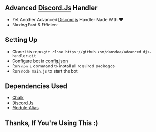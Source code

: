 ## Advanced [Discord.Js](https://www.npmjs.com/package/discord.js) Handler
- Yet Another Advanced [Discord.js](https://discord.js.org/) Handler Made With ❤️<br>
- Blazing Fast & Efficient.

## Setting Up

- Clone this repo `git clone https://github.com/danodee/advanced-djs-handler.git`
- Configure bot in [config.json](https://github.com/danodee/advanced-djs-handler/blob/main/src/config/config.json)
- Run `npm i` command to install all required packages
- Run `node main.js` to start the bot

## Dependencies Used
- [Chalk](https://www.npmjs.com/package/chalk)
- [Discord.Js](https://www.npmjs.com/package/discord.js)
- [Module-Alias](https://www.npmjs.com/package/module-alias)
## Thanks, If You're Using This :)
